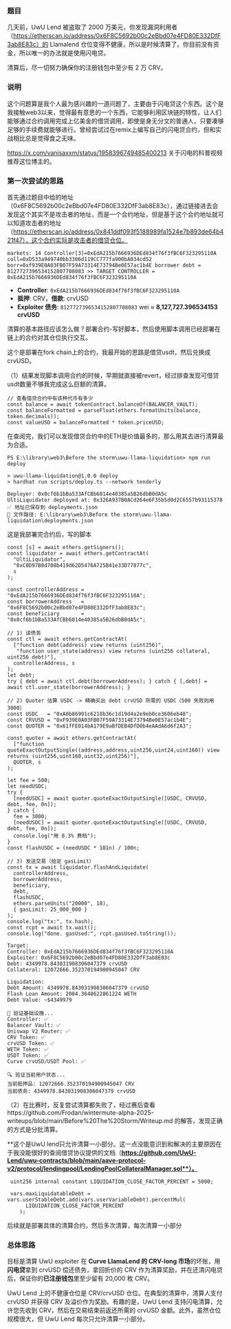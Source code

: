 ### 题目

几天前，UwU Lend 被盗取了 2000 万美元，你发现漏洞利用者（https://etherscan.io/address/0x6F8C5692b00c2eBbd07e4FD80E332DfF3ab8E83c）的 Llamalend 仓位变得不健康，所以是时候清算了。你目前没有资金，所以唯一的办法就是使用闪电贷。

清算后，尽一切努力确保你的注册钱包中至少有 2 万 CRV。

### 说明

这个问题算是我个人最为感兴趣的一道问题了，主要由于闪电贷这个东西。这个是我接触web3以来，觉得最有意思的一个东西，它能够利用区块链的特性，让人们能够通过合约调用完成上亿美金的借贷调用，即使是身无分文的普通人，只要凑够足够的手续费就能够进行。曾经尝试过在remix上编写自己的闪电贷合约，但和实战相比总是觉得食之无味。

https://x.com/vanisaxxm/status/1958396749485400213 关于闪电的科普视频推荐这位博主的。

### 第一次尝试的思路

首先通过题目中给的地址（0x6F8C5692b00c2eBbd07e4FD80E332DfF3ab8E83c），通过链接进去会发现这个其实不是攻击者的地址，而是一个合约地址，但是基于这个合约地址就可以知道攻击者的地址（https://etherscan.io/address/0x841ddf093f5188989fa1524e7b893de64b421f47），这个合约实际是攻击者的借贷仓位。

```solidity
markets: 14 Controller[3]=0xEdA215b7666936DEd834f76f3fBC6F323295110A coll=0xD533a949740bb3306d119CC777fa900bA034cd52 borr=0xf939E0A03FB07F59A73314E73794Be0E57ac1b4E borrower debt = 8127727396534152807708083 >> TARGET CONTROLLER = 0xEdA215b7666936DEd834f76f3fBC6F323295110A
```

- **Controller**: `0xEdA215b7666936DEd834f76f3fBC6F323295110A`
- **抵押**: CRV，**借款**: crvUSD
- **Exploiter 债务**: `8127727396534152807708083` wei ≈ **8,127,727.396534153 crvUSD**

清算的基本路径应该怎么做？部署合约-写好脚本，然后使用脚本调用已经部署在链上的合约对其仓位执行交互。

这个是部署在fork chain上的合约，我最开始的思路是借贷usdt，然后兑换成crvUSD。

（1）结果发现脚本调用合约的时候，早期就直接被revert，经过排查发现可借贷usdt数量不够我完成这么巨额的清算。

```tsx
// 查看借贷合约中有该种代币有多少
const balance = await tokenContract.balanceOf(BALANCER_VAULT);
const balanceFormatted = parseFloat(ethers.formatUnits(balance, token.decimals));
const valueUSD = balanceFormatted * token.priceUSD;
```

在查阅完，我们可以发现借贷合约中的ETH是价值最多的，那么用其去进行清算最为合适。

```solidity
PS E:\library\web3\Before the storm\uwu-llama-liquidation> npm run deploy

> uwu-llama-liquidation@1.0.0 deploy
> hardhat run scripts/deploy.ts --network tenderly

Deployer: 0x0cf6b1bBa533AfCBb6014e40385a5B26dbB0dA5c
UltiLiquidator deployed at: 0x326A937B0ACd264e6F35b5d0d2C6557b93115378
✅ 地址已保存到 deployments.json
📁 文件路径: E:\library\web3\Before the storm\uwu-llama-liquidation\deployments.json
```

这是我部署完合约后，写的脚本

```solidity
const [s] = await ethers.getSigners();
const liquidator = await ethers.getContractAt(
  "UltiLiquidator",
  "0xC0D97B8d708b419d62D5476A725B41e33D77877c",
  s
);

const controllerAddress = "0xEdA215b7666936DEd834f76f3fBC6F323295110A";
const borrowerAddress   = "0x6F8C5692b00c2eBbd07e4FD80E332DfF3ab8E83c";
const beneficiary       = "0x0cf6b1bBa533AfCBb6014e40385a5B26dbB0dA5c";

// 1) 读债务
const ctl = await ethers.getContractAt(
  ["function debt(address) view returns (uint256)",
   "function user_state(address) view returns (uint256 collateral, uint256 debt)"],
  controllerAddress, s
);
let debt;
try { debt = await ctl.debt(borrowerAddress); } catch { [,debt] = await ctl.user_state(borrowerAddress); }

// 2) Quoter 估算 USDC -> 精确买出 debt crvUSD 所需的 USDC（500 失败则用 3000）
const USDC   = "0xA0b86991c6218b36c1d19d4a2e9eb0ce3606eb48";
const CRVUSD = "0xF939E0A03FB07F59A73314E73794Be0E57ac1b4E";
const QUOTER = "0x61fFE014bA179E9aBfDEB4DfD0b4eAAdA6d6f2A3";

const quoter = await ethers.getContractAt(
  ["function quoteExactOutputSingle((address,address,uint256,uint24,uint160)) view returns (uint256,uint160,uint32,uint256)"],
  QUOTER, s
);

let fee = 500;
let needUSDC;
try {
  [needUSDC] = await quoter.quoteExactOutputSingle([USDC, CRVUSD, debt, fee, 0n]);
} catch {
  fee = 3000;
  [needUSDC] = await quoter.quoteExactOutputSingle([USDC, CRVUSD, debt, fee, 0n]);
  console.log("用 0.3% 费档");
}
const flashUSDC = (needUSDC * 101n) / 100n;

// 3) 发送交易（给足 gasLimit）
const tx = await liquidator.flashAndLiquidate(
  controllerAddress,
  borrowerAddress,
  beneficiary,
  debt,
  flashUSDC,
  ethers.parseUnits("20000", 18),
  { gasLimit: 25_000_000 }
);
console.log("tx:", tx.hash);
const rcpt = await tx.wait();
console.log("done. gasUsed:", rcpt.gasUsed.toString());

```

```solidity
Target:
Controller: 0xEdA215b7666936DEd834f76f3fBC6F323295110A
Exploiter: 0x6F8C5692b00c2eBbd07e4FD80E332DfF3ab8E83c
Debt: 4349978.843031908306047379 crvUSD
Collateral: 12072666.352370194900945047 CRV

Liquidation:
Debt Amount: 4349978.843031908306047379 crvUSD
Flash Loan Amount: 2084.3648622861224 WETH
Debt Value: ~$4349979

🔧 验证基础设施...
Controller: ✅
Balancer Vault: ✅
Uniswap V2 Router: ✅
CRV Token: ✅
crvUSD Token: ✅
WETH Token: ✅
USDT Token: ✅
Curve crvUSD/USDT Pool: ✅

🔍 验证当前用户状态...
当前抵押品: 12072666.352370194900945047 CRV
当前债务: 4349978.843031908306047379 crvUSD
```

（2）在比赛时，反复尝试清算都失败了，经过赛后查看https://github.com/Frodan/wintermute-alpha-2025-writeups/blob/main/Before%20The%20Storm/Writeup.md 的解答，发现正确的方式是分批清算。

**这个是UwU lend只允许清算一小部分。这一点没能意识到和解决的主要原因在于我没能很好的查阅借贷协议提供的文档（**https://github.com/UwU-Lend/uwu-contracts/blob/main/aave-protocol-v2/protocol/lendingpool/LendingPoolCollateralManager.sol**）。**

```solidity
 uint256 internal constant LIQUIDATION_CLOSE_FACTOR_PERCENT = 5000;

 vars.maxLiquidatableDebt = vars.userStableDebt.add(vars.userVariableDebt).percentMul(
      LIQUIDATION_CLOSE_FACTOR_PERCENT
    );
```

后续就是部署具体的清算合约，然后多次清算，每次清算一小部分

### 总体思路

目标是清算 UwU exploiter 在 **Curve LlamaLend 的 CRV-long 市场**的坏账，用**闪电贷**拿到 crvUSD 偿还债务，拿回折价的 CRV 作为清算奖励，并在还清闪电贷后，保证你的**已注册钱包**里至少留有 20,000 枚 CRV。

UwU Lend 上的不健康仓位是 CRV/crvUSD 仓位。在典型的清算中，清算人支付 crvUSD 并获得 CRV 及溢价作为奖励。有趣的是，UwU Lend 支持闪电清算，允许您先收到 CRV，然后在交易结束前返还所需的 crvUSD 金额。此外，虽然仓位规模很大，但 UwU Lend 每次只允许清算一小部分。
